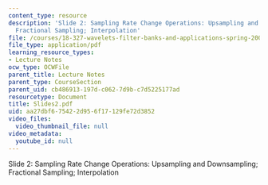 ```yaml
---
content_type: resource
description: 'Slide 2: Sampling Rate Change Operations: Upsampling and Downsampling;
  Fractional Sampling; Interpolation'
file: /courses/18-327-wavelets-filter-banks-and-applications-spring-2003/aa27dbf675422d956f17129fe72d3852_Slides2.pdf
file_type: application/pdf
learning_resource_types:
- Lecture Notes
ocw_type: OCWFile
parent_title: Lecture Notes
parent_type: CourseSection
parent_uid: cb486913-197d-c062-7d9b-c7d5225177ad
resourcetype: Document
title: Slides2.pdf
uid: aa27dbf6-7542-2d95-6f17-129fe72d3852
video_files:
  video_thumbnail_file: null
video_metadata:
  youtube_id: null
---
```

Slide 2: Sampling Rate Change Operations: Upsampling and Downsampling; Fractional Sampling; Interpolation

